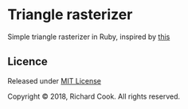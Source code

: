 # Triangle rasterizer

Simple triangle rasterizer in Ruby, inspired by [this][fgiesen]

## Licence

Released under [MIT License][licence]

Copyright &copy; 2018, Richard Cook. All rights reserved.

[fgiesen]: https://fgiesen.wordpress.com/2013/02/08/triangle-rasterization-in-practice/
[licence]: LICENSE
